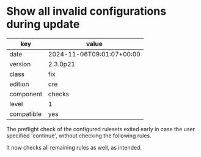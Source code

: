 [//]: # (werk v2)
# Show all invalid configurations during update

key        | value
---------- | ---
date       | 2024-11-06T09:01:07+00:00
version    | 2.3.0p21
class      | fix
edition    | cre
component  | checks
level      | 1
compatible | yes

The preflight check of the configured rulesets exited early
in case the user specified 'continue', without checking the
following rules.

It now checks all remaining rules as well, as intended.
